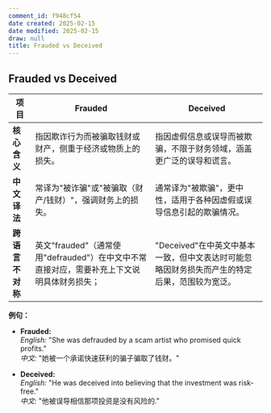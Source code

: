 ```yaml
---
comment_id: f948cf54
date created: 2025-02-15
date modified: 2025-02-15
draw: null
title: Frauded vs Deceived
---
```

## Frauded vs Deceived

|**项目**|**Frauded**|**Deceived**|
|---|---|---|
|**核心含义**|指因欺诈行为而被骗取钱财或财产，侧重于经济或物质上的损失。|指因虚假信息或误导而被欺骗，不限于财务领域，涵盖更广泛的误导和谎言。|
|**中文译法**|常译为"被诈骗"或"被骗取（财产/钱财）"，强调财务上的损失。|通常译为"被欺骗"，更中性，适用于各种因虚假或误导信息引起的欺骗情况。|
|**跨语言不对称**|英文"frauded"（通常使用"defrauded"）在中文中不常直接对应，需要补充上下文说明具体财务损失；|"Deceived"在中英文中基本一致，但中文表达时可能忽略因财务损失而产生的特定后果，范围较为宽泛。|

**例句：**

- **Frauded:**  
    _English:_ "She was defrauded by a scam artist who promised quick profits."  
    _中文:_ "她被一个承诺快速获利的骗子骗取了钱财。"
    
- **Deceived:**  
    _English:_ "He was deceived into believing that the investment was risk-free."  
    _中文:_ "他被误导相信那项投资是没有风险的."
